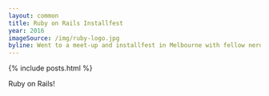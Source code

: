 ```yaml
---
layout: common
title: Ruby on Rails Installfest
year: 2016
imageSource: /img/ruby-logo.jpg
byline: Went to a meet-up and installfest in Melbourne with fellow nerds.
---
```


{% include posts.html %}

Ruby on Rails!
